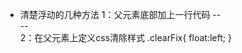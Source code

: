 - 清楚浮动的几种方法
    1：父元素底部加上一行代码
        -- <div style="clear:left"></div>
        -- <div style="clear:both"></div>
    2：在父元素上定义css清除样式
        .clearFix{
          float:left;
        }